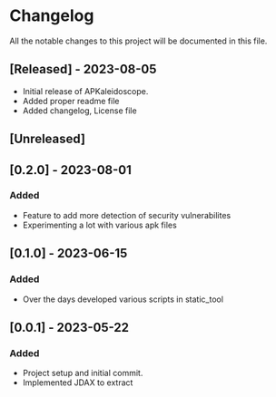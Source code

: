 # Changelog

All the notable changes to this project will be documented in this file.

## [Released] - 2023-08-05
- Initial release of APKaleidoscope.
- Added proper readme file
- Added changelog, License file


## [Unreleased]

## [0.2.0] - 2023-08-01
### Added
- Feature to add more detection of security vulnerabilites
- Experimenting a lot with various apk files

## [0.1.0] - 2023-06-15
### Added
- Over the days developed various scripts in static_tool

## [0.0.1] - 2023-05-22
### Added
- Project setup and initial commit.
- Implemented JDAX to extract 
